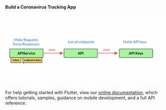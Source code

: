 
#### Build a Coronavirus Tracking App

![Structure](Capture/pic1.png)



For help getting started with Flutter, view our
[online documentation](https://flutter.dev/docs), which offers tutorials,
samples, guidance on mobile development, and a full API reference.
